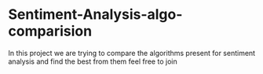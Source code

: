 # Sentiment-Analysis-algo-comparision
In this project we are trying to compare the algorithms present  for sentiment analysis and find the best from them  feel free to join 
